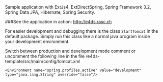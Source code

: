 Sample application with ExtJs4, ExtDirectSpring, Spring Framework 3.2, Spring Data JPA, Hibernate, Spring Security.


###See the application in action: http://e4ds.rasc.ch

For easier development and debugging there is the class `StartTomcat` in the default package. Simply run this class like a normal java program inside
your development environment. 


Switch between production and development mode comment or uncomment the following line in the file /e4ds-template/src/main/config/tomcat.xml 
```
<Environment name="spring.profiles.active" value="development" type="java.lang.String" override="false"/>
```